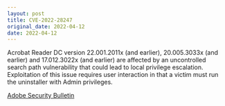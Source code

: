 ```yaml
---
layout: post
title: CVE-2022-28247
original_date: 2022-04-12
date: 2022-04-12
---
```


Acrobat Reader DC version 22.001.2011x (and earlier), 20.005.3033x (and earlier) and 17.012.3022x (and earlier) are affected by an uncontrolled search path vulnerability that could lead to local privilege escalation. Exploitation of this issue requires user interaction in that a victim must run the uninstaller with Admin privileges.

[Adobe Security Bulletin](https://helpx.adobe.com/security/products/acrobat/apsb22-16.html)